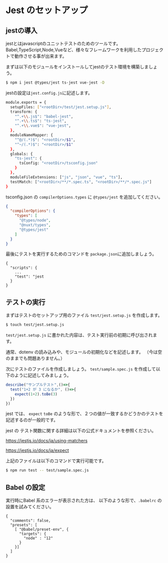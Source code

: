 # Jest のセットアップ

## jestの導入

jestとはjavascriptのユニットテストのためのツールです。
Babel,TypeScript,Node,Vueなど、様々なフレームワークを利用したプロジェクトで動作させる事が出来ます。

まずは以下のモジュールをインストールしてjestのテスト環境を構築しましょう。

```bash
$ npm i jest @types/jest ts-jest vue-jest -D
```

jestの設定は```jest.config.js```に記述します。

```bash
module.exports = {
  setupFiles: ["<rootDir>/test/jest.setup.js"],
  transform: {
    "^.+\\.js$": "babel-jest",
    "^.+\\.ts$": "ts-jest",
    "^.+\\.vue$": "vue-jest",
  },
  moduleNameMapper: {
    "^@/(.*)$": "<rootDir>/$1",
    "^~/(.*)$": "<rootDir>/$1"
  },
  globals: {
    "ts-jest": {
      tsConfig: "<rootDir>/tsconfig.json"
    }
  },
  moduleFileExtensions: ["js", "json", "vue", "ts"],
  testMatch: ["<rootDir>/**/*.spec.ts", "<rootDir>/**/*.spec.js"]
}
```

tsconfig.json の `compilerOptions.types` に `@types/jest` を追加してください。

```json
{
  "compilerOptions": {
    "types": [
      "@types/node",
      "@nuxt/types",
      "@types/jest"
    ]
  }
}
```

最後にテストを実行するためのコマンドを `package.json`に追加しましょう。

```
{
  "scripts": {
    ...
    "test": "jest
  }
}
```

## テストの実行

まずはテストのセットアップ用のファイル `test/jest.setup.js` を作成します。

```bash
$ touch test/jest.setup.js 
```

`test/jest.setup.js` に書かれた内容は、テスト実行前の初期に呼び出されます。

通常、dotenv の読み込みや、モジュールの初期化などを記述します。
（今は空のままでも問題ありません。）

次にテストのファイルを作成しましょう。
`test/sample.spec.js` を作成して以下のように記述してみましょう。

```js
describe("サンプルテスト",()=>{
  test("1+2 が 3 になるか", ()=>{
    expect(1+2).toBe(3)
  })
})
```

jest では、 `expect` `toBe` のような形で、２つの値が一致するかどうかのテストを記述するのが一般的です。

jest の テスト関数に関する詳細は以下の公式ドキュメントを参照ください。

https://jestjs.io/docs/ja/using-matchers

https://jestjs.io/docs/ja/expect

上記のファイルは以下のコマンドで実行可能です。

```bash
$ npm run test -- test/sample.spec.js
```


## Babel の設定

実行時にBabel 系のエラーが表示された方は、
以下のような形で、`.babelrc` の設置を試みてください。

```
{
  "comments": false,
  "presets": [
    [ "@babel/preset-env", {
      "targets": {
        "node" : "12"
      }
    }]
  ]
}
```

